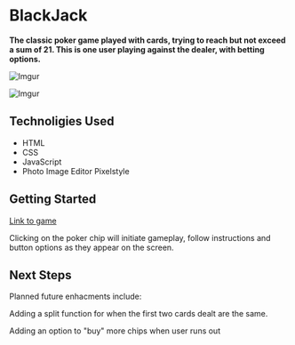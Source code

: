 # BlackJack

**The classic poker game played with cards, trying to reach but not exceed a sum of 21. This is one user playing against the dealer, with betting options.**

![Imgur](https://i.imgur.com/t41lVBE.png)

![Imgur](https://i.imgur.com/WClw5NT.png)

## Technoligies Used

 * HTML
 * CSS
 * JavaScript
 * Photo Image Editor Pixelstyle

## Getting Started

[Link to game](https://lramberg.github.io/Blackjack/)

Clicking on the poker chip will initiate gameplay, follow instructions and button options as they appear on the screen. 

## Next Steps

Planned future enhacments include:

Adding a split function for when the first two cards dealt are the same. 

Adding an option to "buy" more chips when user runs out

